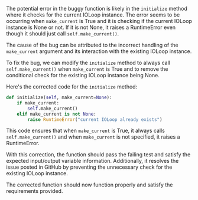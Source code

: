 The potential error in the buggy function is likely in the `initialize` method where it checks for the current IOLoop instance. The error seems to be occurring when `make_current` is True and it is checking if the current IOLoop instance is None or not. If it is not None, it raises a RuntimeError even though it should just call `self.make_current()`.

The cause of the bug can be attributed to the incorrect handling of the `make_current` argument and its interaction with the existing IOLoop instance.

To fix the bug, we can modify the `initialize` method to always call `self.make_current()` when `make_current` is True and to remove the conditional check for the existing IOLoop instance being None.

Here's the corrected code for the `initialize` method:

```python
def initialize(self, make_current=None):
    if make_current:
        self.make_current()
    elif make_current is not None:
        raise RuntimeError("current IOLoop already exists")
```

This code ensures that when `make_current` is True, it always calls `self.make_current()` and when `make_current` is not specified, it raises a RuntimeError.

With this correction, the function should pass the failing test and satisfy the expected input/output variable information. Additionally, it resolves the issue posted in GitHub by preventing the unnecessary check for the existing IOLoop instance.

The corrected function should now function properly and satisfy the requirements provided.